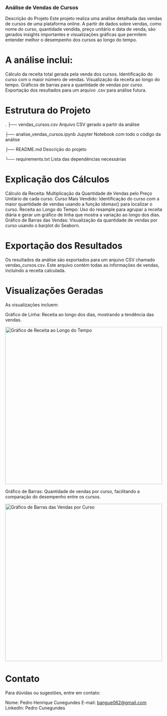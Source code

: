 ### Análise de Vendas de Cursos

Descrição do Projeto
Este projeto realiza uma análise detalhada das vendas de cursos de uma plataforma online. A partir de dados sobre vendas, como nome do curso, quantidade vendida, preço unitário e data de venda, são gerados insights importantes e visualizações gráficas que permitem entender melhor o desempenho dos cursos ao longo do tempo.

# A análise inclui:

Cálculo da receita total gerada pela venda dos cursos.
Identificação do curso com o maior número de vendas.
Visualização da receita ao longo do tempo.
Gráficos de barras para a quantidade de vendas por curso.
Exportação dos resultados para um arquivo .csv para análise futura.

# Estrutura do Projeto


.
├── vendas_cursos.csv     Arquivo CSV gerado a partir da análise

├── analise_vendas_cursos.ipynb  Jupyter Notebook com todo o código da análise

├── README.md                  Descrição do projeto

└── requirements.txt           Lista das dependências necessárias


# Explicação dos Cálculos

Cálculo da Receita: Multiplicação da Quantidade de Vendas pelo Preço Unitário de cada curso.
Curso Mais Vendido: Identificação do curso com a maior quantidade de vendas usando a função idxmax() para localizar o curso.
Receita ao Longo do Tempo: Uso do resample para agrupar a receita diária e gerar um gráfico de linha que mostra a variação ao longo dos dias.
Gráfico de Barras das Vendas: Visualização da quantidade de vendas por curso usando o barplot do Seaborn.

# Exportação dos Resultados

Os resultados da análise são exportados para um arquivo CSV chamado vendas_cursos.csv. Este arquivo contém todas as informações de vendas, incluindo a receita calculada.

# Visualizações Geradas
As visualizações incluem:

Gráfico de Linha: Receita ao longo dos dias, mostrando a tendência das vendas.

<img src="https://github.com/user-attachments/assets/763a12f6-30a1-4084-9be4-271569a1050f" alt="Gráfico de Receita ao Longo do Tempo" width="500"> 

Gráfico de Barras: Quantidade de vendas por curso, facilitando a comparação do desempenho entre os cursos.

<img src="" alt="Gráfico de Barras das Vendas por Curso" width="500"> 



# Contato
Para dúvidas ou sugestões, entre em contato:

Nome: Pedro Henrique Cunegundes
E-mail: bangue062@gmail.com
LinkedIn: Pedro Cunegundes

